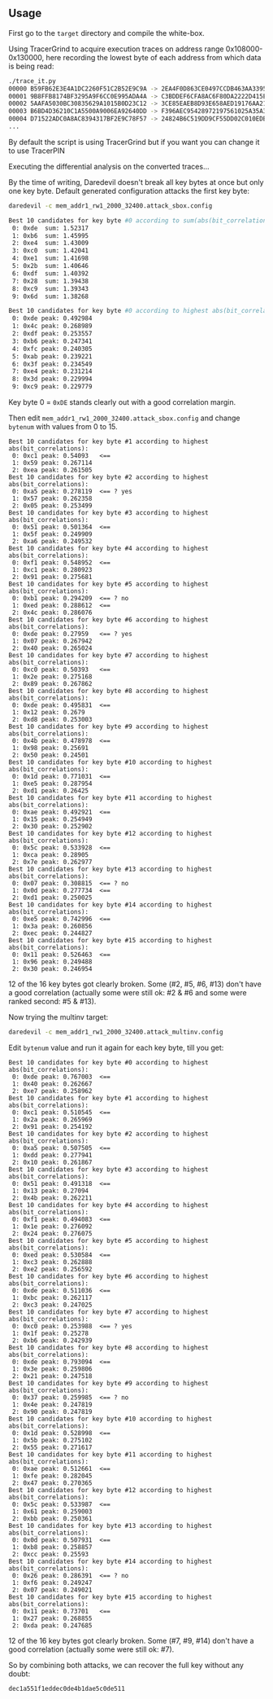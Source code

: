 Usage
-----

First go to the ```target``` directory and compile the white-box.

Using TracerGrind to acquire execution traces on address range 0x108000-0x130000, here recording the lowest byte of each address from which data is being read:

```bash
./trace_it.py
00000 B59FB62E3E4A1DC2260F51C2B52E9C9A -> 2EA4F0D863CE0497CCDB463AA33951F5
00001 9B8FFB8174BF3295A9F6CC0E995ADA4A -> C3BDDEF6CFA8AC6F80DA2222D415EA6C
00002 5AAFA5030BC30835629A1015B0D23C12 -> 3CE85EAEB8D93E658AED19176AA21A3F
00003 B6BD4D36210C1A5500A9006EA92640DD -> F396AEC95428972197561025A35A329B
00004 D71522ADC0A8AC8394317BF2E9C78F57 -> 24824B6C519DD9CF55DD02C010EDBC0B
...
```

By default the script is using TracerGrind but if you want you can change it to use TracerPIN

Executing the differential analysis on the converted traces...

By the time of writing, Daredevil doesn't break all key bytes at once but only one key byte.
Default generated configuration attacks the first key byte:

```bash
daredevil -c mem_addr1_rw1_2000_32400.attack_sbox.config

Best 10 candidates for key byte #0 according to sum(abs(bit_correlations)):
 0: 0xde  sum: 1.52317 
 1: 0xb6  sum: 1.45995 
 2: 0xe4  sum: 1.43009 
 3: 0xc0  sum: 1.42041 
 4: 0xe1  sum: 1.41698 
 5: 0x2b  sum: 1.40646 
 6: 0xdf  sum: 1.40392 
 7: 0x28  sum: 1.39438 
 8: 0xc9  sum: 1.39343 
 9: 0x6d  sum: 1.38268 

Best 10 candidates for key byte #0 according to highest abs(bit_correlations):
 0: 0xde peak: 0.492984
 1: 0x4c peak: 0.268989
 2: 0xdf peak: 0.253557
 3: 0xb6 peak: 0.247341
 4: 0xfc peak: 0.240305
 5: 0xab peak: 0.239221
 6: 0x3f peak: 0.234549
 7: 0xe4 peak: 0.231214
 8: 0x3d peak: 0.229994
 9: 0xc9 peak: 0.229779
```

Key byte 0 = ```0xDE``` stands clearly out with a good correlation margin.

Then edit ```mem_addr1_rw1_2000_32400.attack_sbox.config``` and change ```bytenum``` with values from 0 to 15.

```
Best 10 candidates for key byte #1 according to highest abs(bit_correlations):
 0: 0xc1 peak: 0.54093   <==
 1: 0x59 peak: 0.267114
 2: 0xea peak: 0.261505
Best 10 candidates for key byte #2 according to highest abs(bit_correlations):
 0: 0xa5 peak: 0.278119  <== ? yes
 1: 0x57 peak: 0.262358
 2: 0x05 peak: 0.253499
Best 10 candidates for key byte #3 according to highest abs(bit_correlations):
 0: 0x51 peak: 0.501364  <==
 1: 0x5f peak: 0.249909
 2: 0xa6 peak: 0.249532
Best 10 candidates for key byte #4 according to highest abs(bit_correlations):
 0: 0xf1 peak: 0.548952  <==
 1: 0xc1 peak: 0.280923
 2: 0x91 peak: 0.275681
Best 10 candidates for key byte #5 according to highest abs(bit_correlations):
 0: 0xb1 peak: 0.294209  <== ? no
 1: 0xed peak: 0.288612  <==
 2: 0x4c peak: 0.286076
Best 10 candidates for key byte #6 according to highest abs(bit_correlations):
 0: 0xde peak: 0.27959   <== ? yes
 1: 0x07 peak: 0.267942
 2: 0x40 peak: 0.265024
Best 10 candidates for key byte #7 according to highest abs(bit_correlations):
 0: 0xc0 peak: 0.50393   <==
 1: 0x2e peak: 0.275168
 2: 0x89 peak: 0.267862
Best 10 candidates for key byte #8 according to highest abs(bit_correlations):
 0: 0xde peak: 0.495831  <==
 1: 0x12 peak: 0.2679  
 2: 0xd8 peak: 0.253003
Best 10 candidates for key byte #9 according to highest abs(bit_correlations):
 0: 0x4b peak: 0.478978  <==
 1: 0x98 peak: 0.25691 
 2: 0x50 peak: 0.24501 
Best 10 candidates for key byte #10 according to highest abs(bit_correlations):
 0: 0x1d peak: 0.771031  <==
 1: 0xe5 peak: 0.287954
 2: 0xd1 peak: 0.26425 
Best 10 candidates for key byte #11 according to highest abs(bit_correlations):
 0: 0xae peak: 0.492921  <==
 1: 0x15 peak: 0.254949
 2: 0x30 peak: 0.252902
Best 10 candidates for key byte #12 according to highest abs(bit_correlations):
 0: 0x5c peak: 0.533928  <==
 1: 0xca peak: 0.28905 
 2: 0x7e peak: 0.262977
Best 10 candidates for key byte #13 according to highest abs(bit_correlations):
 0: 0x07 peak: 0.308815  <== ? no
 1: 0x0d peak: 0.277734  <==
 2: 0xd1 peak: 0.250025
Best 10 candidates for key byte #14 according to highest abs(bit_correlations):
 0: 0xe5 peak: 0.742996  <==
 1: 0x3a peak: 0.260856
 2: 0xec peak: 0.244827
Best 10 candidates for key byte #15 according to highest abs(bit_correlations):
 0: 0x11 peak: 0.526463  <==
 1: 0x96 peak: 0.249488
 2: 0x30 peak: 0.246954
```

12 of the 16 key bytes got clearly broken.
Some (#2, #5, #6, #13) don't have a good correlation (actually some were still ok: #2 & #6 and some were ranked second: #5 & #13).

Now trying the multinv target:

```bash
daredevil -c mem_addr1_rw1_2000_32400.attack_multinv.config
```
Edit ```bytenum``` value and run it again for each key byte, till you get:

```
Best 10 candidates for key byte #0 according to highest abs(bit_correlations):
 0: 0xde peak: 0.767003  <==
 1: 0x40 peak: 0.262667
 2: 0xe7 peak: 0.258962
Best 10 candidates for key byte #1 according to highest abs(bit_correlations):
 0: 0xc1 peak: 0.510545  <==
 1: 0x2a peak: 0.265969
 2: 0x91 peak: 0.254192
Best 10 candidates for key byte #2 according to highest abs(bit_correlations):
 0: 0xa5 peak: 0.507505  <==
 1: 0xdd peak: 0.277941
 2: 0x10 peak: 0.261867
Best 10 candidates for key byte #3 according to highest abs(bit_correlations):
 0: 0x51 peak: 0.491318  <==
 1: 0x13 peak: 0.27094 
 2: 0x4b peak: 0.262211
Best 10 candidates for key byte #4 according to highest abs(bit_correlations):
 0: 0xf1 peak: 0.494083  <==
 1: 0x1e peak: 0.276092
 2: 0x24 peak: 0.276075
Best 10 candidates for key byte #5 according to highest abs(bit_correlations):
 0: 0xed peak: 0.530584  <==
 1: 0xc3 peak: 0.262888
 2: 0xe2 peak: 0.256592
Best 10 candidates for key byte #6 according to highest abs(bit_correlations):
 0: 0xde peak: 0.511036  <==
 1: 0xbc peak: 0.262117
 2: 0xc3 peak: 0.247025
Best 10 candidates for key byte #7 according to highest abs(bit_correlations):
 0: 0xc0 peak: 0.253988  <== ? yes
 1: 0x1f peak: 0.25278 
 2: 0xb6 peak: 0.242939
Best 10 candidates for key byte #8 according to highest abs(bit_correlations):
 0: 0xde peak: 0.793094  <==
 1: 0x3e peak: 0.259806
 2: 0x21 peak: 0.247518
Best 10 candidates for key byte #9 according to highest abs(bit_correlations):
 0: 0x37 peak: 0.259985  <== ? no
 1: 0x4e peak: 0.247819
 2: 0x90 peak: 0.247819
Best 10 candidates for key byte #10 according to highest abs(bit_correlations):
 0: 0x1d peak: 0.528998  <==
 1: 0x5b peak: 0.275102
 2: 0x55 peak: 0.271617
Best 10 candidates for key byte #11 according to highest abs(bit_correlations):
 0: 0xae peak: 0.512661  <==
 1: 0xfe peak: 0.282045
 2: 0x47 peak: 0.270365
Best 10 candidates for key byte #12 according to highest abs(bit_correlations):
 0: 0x5c peak: 0.533987  <==
 1: 0x61 peak: 0.259003
 2: 0xbb peak: 0.250361
Best 10 candidates for key byte #13 according to highest abs(bit_correlations):
 0: 0x0d peak: 0.507931  <==
 1: 0xb8 peak: 0.258857
 2: 0xcc peak: 0.25593 
Best 10 candidates for key byte #14 according to highest abs(bit_correlations):
 0: 0x26 peak: 0.286391  <== ? no
 1: 0xf6 peak: 0.249247
 2: 0x07 peak: 0.249021
Best 10 candidates for key byte #15 according to highest abs(bit_correlations):
 0: 0x11 peak: 0.73701   <==
 1: 0x27 peak: 0.268855
 2: 0xda peak: 0.247685
```

12 of the 16 key bytes got clearly broken.
Some (#7, #9, #14) don't have a good correlation (actually some were still ok: #7).

So by combining both attacks, we can recover the full key without any doubt:
```
dec1a551f1eddec0de4b1dae5c0de511
```
